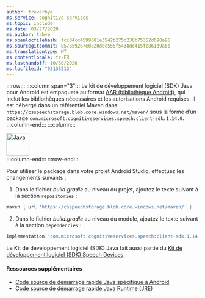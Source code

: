 ```yaml
---
author: trevorbye
ms.service: cognitive-services
ms.topic: include
ms.date: 03/27/2020
ms.author: trbye
ms.openlocfilehash: fcc04cc4599681e3542b275d238b75352d690a95
ms.sourcegitcommit: 857859267e0820d0c555f5438dc415fc861d9a6b
ms.translationtype: HT
ms.contentlocale: fr-FR
ms.lasthandoff: 10/30/2020
ms.locfileid: "93136213"
---
```

:::row:::
    :::column span="3":::
        Le kit de développement logiciel (SDK) Java pour Android est empaqueté au format <a href="https://developer.android.com/studio/projects/android-library" target="_blank">AAR (bibliothèque Android)<span class="docon docon-navigate-external x-hidden-focus"></span></a>, qui inclut les bibliothèques nécessaires et les autorisations Android requises. Il est hébergé dans un référentiel Maven dans `https://csspeechstorage.blob.core.windows.net/maven/` sous la forme d’un package `com.microsoft.cognitiveservices.speech:client-sdk:1.14.0`.
    :::column-end:::
    :::column:::
        <br>
        <div class="icon is-large">
            <img alt="Java" src="https://docs.microsoft.com/media/logos/logo_java.svg" width="60px">
        </div>
    :::column-end:::
:::row-end:::

Pour utiliser le package dans votre projet Android Studio, effectuez les changements suivants :

1. Dans le fichier *build.gradle* au niveau du projet, ajoutez le texte suivant à la section `repositories` :
  ```gradle
  maven { url 'https://csspeechstorage.blob.core.windows.net/maven/' }
  ```

2. Dans le fichier *build.gradle* au niveau du module, ajoutez le texte suivant à la section `dependencies` :
  ```gradle
  implementation 'com.microsoft.cognitiveservices.speech:client-sdk:1.14.0'
  ```

Le Kit de développement logiciel (SDK) Java fait aussi partie du [Kit de développement logiciel (SDK) Speech Devices](../speech-devices-sdk.md).

#### <a name="additional-resources"></a>Ressources supplémentaires

- <a href="https://github.com/Azure-Samples/cognitive-services-speech-sdk/tree/master/quickstart/java/android" target="_blank">Code source de démarrage rapide Java spécifique à Android <span class="docon docon-navigate-external x-hidden-focus"></span></a>
- <a href="https://github.com/Azure-Samples/cognitive-services-speech-sdk/tree/master/quickstart/java/jre" target="_blank">Code source de démarrage rapide Java Runtime (JRE) <span class="docon docon-navigate-external x-hidden-focus"></span></a>
